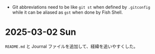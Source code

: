 - Git abbreviations need to be like `git st` when defined by `.gitconfig` while it can be aliased as `gst` when done by Fish Shell.

# 2025-03-02 Sun
`README.md` と Journal ファイルを追加して、経緯を追いやすくした。
